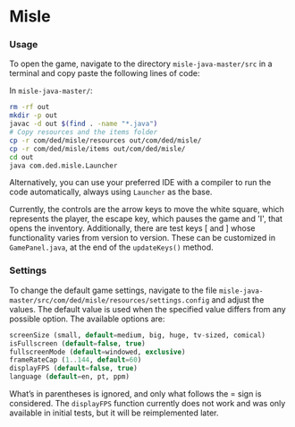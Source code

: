 # Misle

### Usage

To open the game, navigate to the directory `misle-java-master/src` in a terminal and copy paste the following lines of code:

In `misle-java-master/`:

```bash
rm -rf out
mkdir -p out
javac -d out $(find . -name "*.java")
# Copy resources and the items folder
cp -r com/ded/misle/resources out/com/ded/misle/
cp -r com/ded/misle/items out/com/ded/misle/
cd out
java com.ded.misle.Launcher
```

 Alternatively, you can use your preferred IDE with a compiler to run the code automatically, always using `Launcher` as the base.

Currently, the controls are the arrow keys to move the white square, which represents the player, the escape key, which pauses the game and 'I', that opens the inventory. Additionally, there are test keys [ and ] whose functionality varies from version to version. These can be customized in `GamePanel.java`, at the end of the `updateKeys()` method.

### Settings

To change the default game settings, navigate to the file `misle-java-master/src/com/ded/misle/resources/settings.config` and adjust the values. The default value is used when the specified value differs from any possible option. The available options are:

```sql
screenSize (small, default=medium, big, huge, tv-sized, comical)
isFullscreen (default=false, true)
fullscreenMode (default=windowed, exclusive)
frameRateCap (1..144, default=60)
displayFPS (default=false, true)
language (default=en, pt, ppm)
```

What’s in parentheses is ignored, and only what follows the = sign is considered. The `displayFPS` function currently does not work and was only available in initial tests, but it will be reimplemented later.
